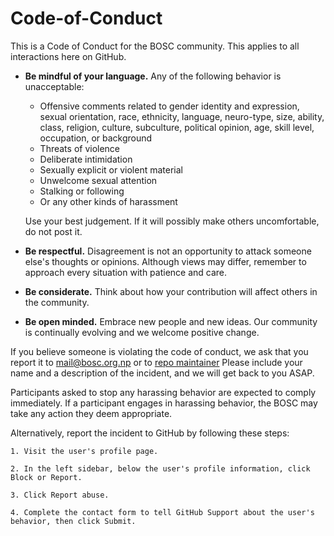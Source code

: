 # Code-of-Conduct

This is a Code of Conduct for the BOSC community. This applies to all interactions here on GitHub.

* **Be mindful of your language.** Any of the following behavior is unacceptable: 
  * Offensive comments related to gender identity and expression, sexual orientation, race, ethnicity, language, neuro-type, size, ability, class, religion, culture, subculture, political opinion, age, skill level, occupation, or background
  * Threats of violence
  * Deliberate intimidation
  * Sexually explicit or violent material
  * Unwelcome sexual attention
  * Stalking or following
  * Or any other kinds of harassment

  Use your best judgement. If it will possibly make others uncomfortable, do not post it.

* **Be respectful.** Disagreement is not an opportunity to attack someone else's thoughts or opinions. Although views may differ, remember to approach every situation with patience and care. 
* **Be considerate.** Think about how your contribution will affect others in the community. 
* **Be open minded.** Embrace new people and new ideas. Our community is continually evolving and we welcome positive change.

If you believe someone is violating the code of conduct, we ask that you report it to [mail@bosc.org.np](mailto:mail@bosc.org.np) or to [repo maintainer](mailto:axyut@outlook.com) Please include your name and a description of the incident, and we will get back to you ASAP.

Participants asked to stop any harassing behavior are expected to comply immediately. If a participant engages in harassing behavior, the BOSC may take any action they deem appropriate.

Alternatively, report the incident to GitHub by following these steps:

    1. Visit the user's profile page.

    2. In the left sidebar, below the user's profile information, click Block or Report.

    3. Click Report abuse.

    4. Complete the contact form to tell GitHub Support about the user's behavior, then click Submit.